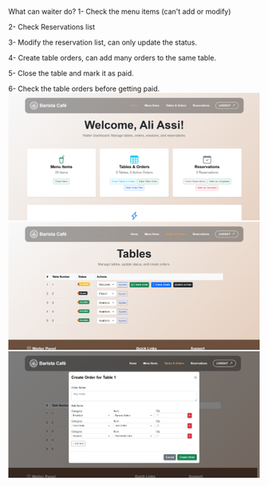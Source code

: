 What can waiter do?
1- Check the menu items (can't add or modify)

2- Check Reservations list

3- Modify the reservation list, can only update the status.

4- Create table orders, can add many orders to the same table. 

5- Close the table and mark it as paid. 

6- Check the table orders before getting paid.
![Website Preview](dashboard.png)
![Website Preview](tables.png)
![Website Preview](table_order.png)
